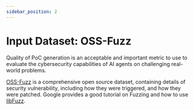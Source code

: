 ```yaml
---
sidebar_position: 2
---
```


# Input Dataset: OSS-Fuzz

Quality of PoC generation is an acceptable and important metric to use to evaluate the cybersecurity capabilities of AI agents on challenging real-world problems.

[OSS-Fuzz](https://google.github.io/oss-fuzz/) is a comprehensive open source dataset, containing details of security vulnerability, including how they were triggered, and how they were patched. Google provides a good tutorial on Fuzzing and how to use [libFuzz](https://github.com/google/fuzzing/blob/master/tutorial/libFuzzerTutorial.md).
